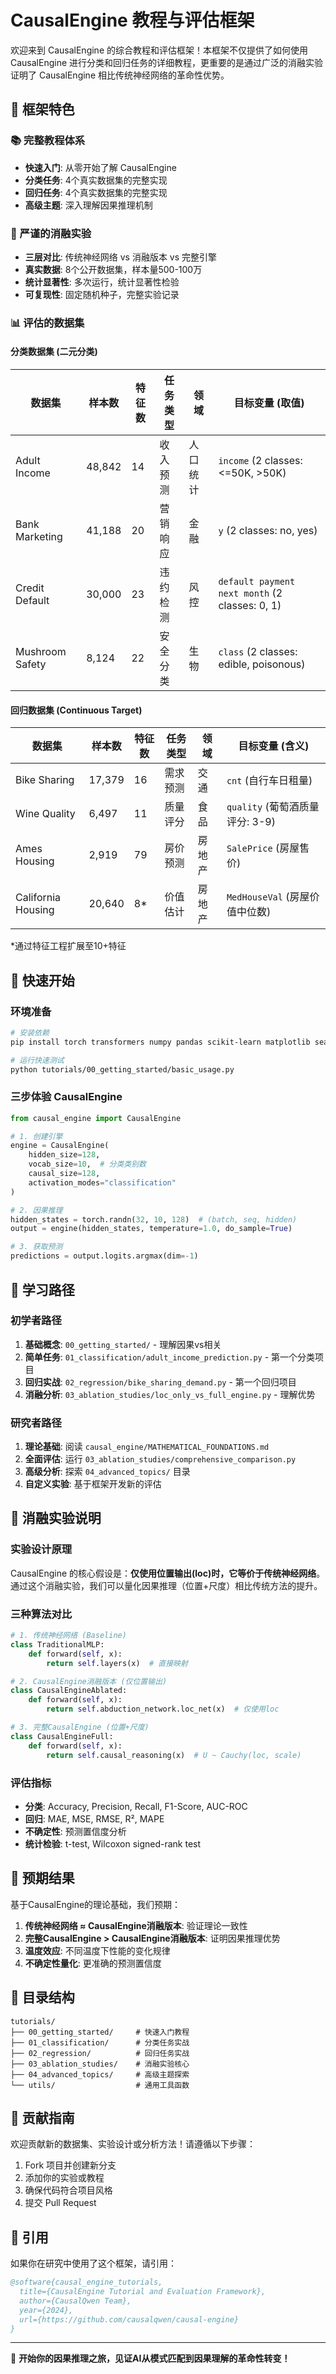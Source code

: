 # CausalEngine 教程与评估框架

欢迎来到 CausalEngine 的综合教程和评估框架！本框架不仅提供了如何使用 CausalEngine 进行分类和回归任务的详细教程，更重要的是通过广泛的消融实验证明了 CausalEngine 相比传统神经网络的革命性优势。

## 🌟 框架特色

### 📚 完整教程体系
- **快速入门**: 从零开始了解 CausalEngine
- **分类任务**: 4个真实数据集的完整实现
- **回归任务**: 4个真实数据集的完整实现  
- **高级主题**: 深入理解因果推理机制

### 🔬 严谨的消融实验
- **三层对比**: 传统神经网络 vs 消融版本 vs 完整引擎
- **真实数据**: 8个公开数据集，样本量500-100万
- **统计显著性**: 多次运行，统计显著性检验
- **可复现性**: 固定随机种子，完整实验记录

### 📊 评估的数据集

#### 分类数据集 (二元分类)
| 数据集 | 样本数 | 特征数 | 任务类型 | 领域 | 目标变量 (取值) |
|--------|--------|--------|----------|------|--------------------|
| Adult Income | 48,842 | 14 | 收入预测 | 人口统计 | `income` (2 classes: <=50K, >50K) |
| Bank Marketing | 41,188 | 20 | 营销响应 | 金融 | `y` (2 classes: no, yes) |
| Credit Default | 30,000 | 23 | 违约检测 | 风控 | `default payment next month` (2 classes: 0, 1) |
| Mushroom Safety | 8,124 | 22 | 安全分类 | 生物 | `class` (2 classes: edible, poisonous) |

#### 回归数据集 (Continuous Target)
| 数据集 | 样本数 | 特征数 | 任务类型 | 领域 | 目标变量 (含义) |
|--------|--------|--------|----------|------|--------------------|
| Bike Sharing | 17,379 | 16 | 需求预测 | 交通 | `cnt` (自行车日租量) |
| Wine Quality | 6,497 | 11 | 质量评分 | 食品 | `quality` (葡萄酒质量评分: 3-9) |
| Ames Housing | 2,919 | 79 | 房价预测 | 房地产 | `SalePrice` (房屋售价) |
| California Housing | 20,640 | 8* | 价值估计 | 房地产 | `MedHouseVal` (房屋价值中位数) |

*通过特征工程扩展至10+特征

## 🚀 快速开始

### 环境准备
```bash
# 安装依赖
pip install torch transformers numpy pandas scikit-learn matplotlib seaborn

# 运行快速测试
python tutorials/00_getting_started/basic_usage.py
```

### 三步体验 CausalEngine
```python
from causal_engine import CausalEngine

# 1. 创建引擎
engine = CausalEngine(
    hidden_size=128,
    vocab_size=10,  # 分类类别数
    causal_size=128,
    activation_modes="classification"
)

# 2. 因果推理
hidden_states = torch.randn(32, 10, 128)  # (batch, seq, hidden)
output = engine(hidden_states, temperature=1.0, do_sample=True)

# 3. 获取预测
predictions = output.logits.argmax(dim=-1)
```

## 📖 学习路径

### 初学者路径
1. **基础概念**: `00_getting_started/` - 理解因果vs相关
2. **简单任务**: `01_classification/adult_income_prediction.py` - 第一个分类项目
3. **回归实战**: `02_regression/bike_sharing_demand.py` - 第一个回归项目
4. **消融分析**: `03_ablation_studies/loc_only_vs_full_engine.py` - 理解优势

### 研究者路径
1. **理论基础**: 阅读 `causal_engine/MATHEMATICAL_FOUNDATIONS.md`
2. **全面评估**: 运行 `03_ablation_studies/comprehensive_comparison.py`
3. **高级分析**: 探索 `04_advanced_topics/` 目录
4. **自定义实验**: 基于框架开发新的评估

## 🔬 消融实验说明

### 实验设计原理
CausalEngine 的核心假设是：**仅使用位置输出(loc)时，它等价于传统神经网络**。通过这个消融实验，我们可以量化因果推理（位置+尺度）相比传统方法的提升。

### 三种算法对比
```python
# 1. 传统神经网络 (Baseline)
class TraditionalMLP:
    def forward(self, x):
        return self.layers(x)  # 直接映射

# 2. CausalEngine消融版本 (仅位置输出)
class CausalEngineAblated:
    def forward(self, x):
        return self.abduction_network.loc_net(x)  # 仅使用loc

# 3. 完整CausalEngine (位置+尺度)
class CausalEngineFull:
    def forward(self, x):
        return self.causal_reasoning(x)  # U ~ Cauchy(loc, scale)
```

### 评估指标
- **分类**: Accuracy, Precision, Recall, F1-Score, AUC-ROC
- **回归**: MAE, MSE, RMSE, R², MAPE
- **不确定性**: 预测置信度分析
- **统计检验**: t-test, Wilcoxon signed-rank test

## 🎯 预期结果

基于CausalEngine的理论基础，我们预期：

1. **传统神经网络 ≈ CausalEngine消融版本**: 验证理论一致性
2. **完整CausalEngine > CausalEngine消融版本**: 证明因果推理优势
3. **温度效应**: 不同温度下性能的变化规律
4. **不确定性量化**: 更准确的预测置信度

## 📁 目录结构

```
tutorials/
├── 00_getting_started/     # 快速入门教程
├── 01_classification/      # 分类任务实战
├── 02_regression/          # 回归任务实战
├── 03_ablation_studies/    # 消融实验核心
├── 04_advanced_topics/     # 高级主题探索
└── utils/                  # 通用工具函数
```

## 🤝 贡献指南

欢迎贡献新的数据集、实验设计或分析方法！请遵循以下步骤：

1. Fork 项目并创建新分支
2. 添加你的实验或教程
3. 确保代码符合项目风格
4. 提交 Pull Request

## 📄 引用

如果你在研究中使用了这个框架，请引用：
```bibtex
@software{causal_engine_tutorials,
  title={CausalEngine Tutorial and Evaluation Framework},
  author={CausalQwen Team},
  year={2024},
  url={https://github.com/causalqwen/causal-engine}
}
```

---

🚀 **开始你的因果推理之旅，见证AI从模式匹配到因果理解的革命性转变！**